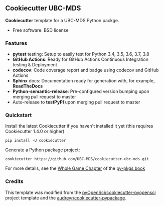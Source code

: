 ## Cookiecutter UBC-MDS

**Cookiecutter** template for a UBC-MDS Python packge.
-  Free software: BSD license

### Features

-  **pytest** testing: Setup to easily test for Python 3.4, 3.5, 3.6, 3.7, 3.8
-  **GitHub Actions**: Ready for GitHub Actions Continuous Integration testing & Deployment
-  **codecov**: Code coverage report and badge using codecov and GitHub Actions
-  **Sphinx** docs: Documentation ready for generation with, for
   example, **ReadTheDocs**
-  **Python-semantic-release**: Pre-configured version bumping upon merging pull request to master
-  Auto-release to **testPyPI** upon merging pull request to master

### Quickstart

Install the latest Cookiecutter if you haven't installed it yet (this
requires Cookiecutter 1.4.0 or higher)

```
pip install -U cookiecutter
```

Generate a Python package project:
```
cookiecutter https://github.com/UBC-MDS/cookiecutter-ubc-mds.git
```

For more details, see the [Whole Game Chapter](https://ubc-mds.github.io/py-pkgs/whole-game.html) of the [py-pkgs book](https://ubc-mds.github.io/py-pkgs/)

### Credits

This template was modified from the [pyOpenSci/cookiecutter-pyopensci](https://github.com/pyOpenSci/cookiecutter-pyopensci) project template and the [audreyr/cookiecutter-pypackage](https://github.com/audreyr/cookiecutter-pypackage).
